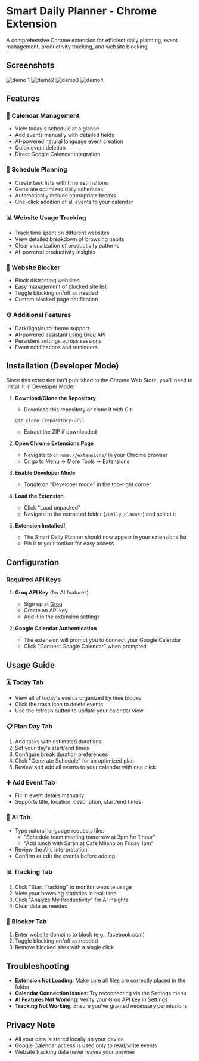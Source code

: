 # Smart Daily Planner - Chrome Extension

A comprehensive Chrome extension for efficient daily planning, event management, productivity tracking, and website blocking.

## Screenshots
![demo 1](https://github.com/user-attachments/assets/f2fe4508-45eb-4b9e-bb73-c6606acbe210)
![demo2](https://github.com/user-attachments/assets/7b04a756-0138-469b-97a7-3ed69be53595)
![demo3 ](https://github.com/user-attachments/assets/82ee10ee-4fc1-4986-9554-7b59e379e762)
![demo4](https://github.com/user-attachments/assets/299a51aa-52f1-4a78-945e-59c6bbd4b28f)


## Features

### 📅 Calendar Management
- View today's schedule at a glance
- Add events manually with detailed fields
- AI-powered natural language event creation
- Quick event deletion
- Direct Google Calendar integration

### 📝 Schedule Planning
- Create task lists with time estimations
- Generate optimized daily schedules
- Automatically include appropriate breaks
- One-click addition of all events to your calendar

### 📊 Website Usage Tracking
- Track time spent on different websites
- View detailed breakdown of browsing habits
- Clear visualization of productivity patterns
- AI-powered productivity insights

### 🚫 Website Blocker
- Block distracting websites
- Easy management of blocked site list
- Toggle blocking on/off as needed
- Custom blocked page notification

### ⚙️ Additional Features
- Dark/light/auto theme support
- AI-powered assistant using Groq API
- Persistent settings across sessions
- Event notifications and reminders

## Installation (Developer Mode)

Since this extension isn't published to the Chrome Web Store, you'll need to install it in Developer Mode:

1. **Download/Clone the Repository**
   - Download this repository or clone it with Git:
   ```
   git clone [repository-url]
   ```
   - Extract the ZIP if downloaded

2. **Open Chrome Extensions Page**
   - Navigate to `chrome://extensions/` in your Chrome browser
   - Or go to Menu → More Tools → Extensions

3. **Enable Developer Mode**
   - Toggle on "Developer mode" in the top-right corner

4. **Load the Extension**
   - Click "Load unpacked"
   - Navigate to the extracted folder (`/Daily_Planner`) and select it

5. **Extension Installed!**
   - The Smart Daily Planner should now appear in your extensions list
   - Pin it to your toolbar for easy access

## Configuration

### Required API Keys

1. **Groq API Key** (for AI features)
   - Sign up at [Groq](https://console.groq.com/)
   - Create an API key
   - Add it in the extension settings

2. **Google Calendar Authentication**
   - The extension will prompt you to connect your Google Calendar
   - Click "Connect Google Calendar" when prompted

## Usage Guide

### 🗓️ Today Tab
- View all of today's events organized by time blocks
- Click the trash icon to delete events
- Use the refresh button to update your calendar view

### 📋 Plan Day Tab
1. Add tasks with estimated durations
2. Set your day's start/end times
3. Configure break duration preferences
4. Click "Generate Schedule" for an optimized plan
5. Review and add all events to your calendar with one click

### ➕ Add Event Tab
- Fill in event details manually
- Supports title, location, description, start/end times

### 🤖 AI Tab
- Type natural language requests like:
  - "Schedule team meeting tomorrow at 3pm for 1 hour"
  - "Add lunch with Sarah at Cafe Milano on Friday 1pm"
- Review the AI's interpretation
- Confirm or edit the events before adding

### 📊 Tracking Tab
1. Click "Start Tracking" to monitor website usage
2. View your browsing statistics in real-time
3. Click "Analyze My Productivity" for AI insights
4. Clear data as needed

### 🚫 Blocker Tab
1. Enter website domains to block (e.g., facebook.com)
2. Toggle blocking on/off as needed
3. Remove blocked sites with a single click

## Troubleshooting

- **Extension Not Loading**: Make sure all files are correctly placed in the folder
- **Calendar Connection Issues**: Try reconnecting via the Settings menu
- **AI Features Not Working**: Verify your Groq API key in Settings
- **Tracking Not Working**: Ensure you've granted necessary permissions

## Privacy Note

- All your data is stored locally on your device
- Google Calendar access is used only to read/write events
- Website tracking data never leaves your browser


